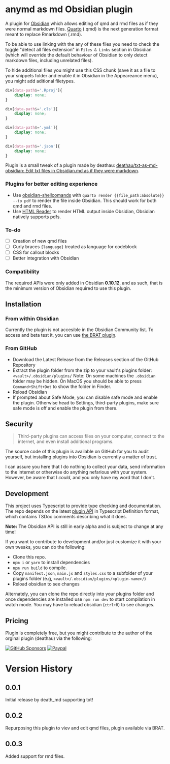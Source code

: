 # anymd as md Obsidian plugin

A plugin for [Obsidian](https://obsidian.md) which allows editing of qmd and rmd files as if they were normal markdown files. [Quarto](https://quarto.org/) (.qmd) is the next generation format meant to replace Rmarkdown (.rmd).

To be able to use linking with the any of these files you need to check the toggle "detect all files extension" in `Files & Links` section in Obsidian (which will override the default behaviour of Obsidian to only detect markdown files, including unrelated files).

To hide additional files you might use this CSS chunk (save it as a file to your snippets folder and enable it in Obsidian in the Appeareance menu), you might add aditional filetypes.

```css
div[data-path$='.Rproj']{
	display: none;
}

div[data-path$='.cls']{
	display: none;
}

div[data-path$='.yml']{
	display: none;
}

div[data-path$='.json']{
	display: none;
}
```

Plugin is a small tweak of a plugin made by deathau: [deathau/txt-as-md-obsidian: Edit txt files in Obsidian.md as if they were markdown](https://github.com/deathau/txt-as-md-obsidian).

### Plugins for better editing experience

- Use  [obsidian-shellcomands](obsidian://show-plugin?id=obsidian-shellcommands) with `quarto render {{file_path:absolute}} --to pdf` to render the file inside Obsidian. This should work for both qmd and rmd files.
-  Use [HTML Reader](obsidian://show-plugin?id=obsidian-html-plugin) to render HTML output inside Obsidian, Obsidian natively supports pdfs.


### To-do

- [ ] Creation of new qmd files
- [ ] Curly braces `{language}` treated as language for codeblock
- [ ] CSS for callout blocks
- [ ] Better integration with Obsidian

### Compatibility

The required APIs were only added in Obsidian **0.10.12**, and as such, that is the minimum version of Obsidian required to use this plugin.

## Installation

### From within Obsidian
Currently the plugin is not accesible in the Obsidian Community list. To access and beta test it, you can use [the BRAT plugin](https://github.com/TfTHacker/obsidian42-brat).

### From GitHub
- Download the Latest Release from the Releases section of the GitHub Repository
- Extract the plugin folder from the zip to your vault's plugins folder: `<vault>/.obsidian/plugins/`
Note: On some machines the `.obsidian` folder may be hidden. On MacOS you should be able to press `Command+Shift+Dot` to show the folder in Finder.
- Reload Obsidian
- If prompted about Safe Mode, you can disable safe mode and enable the plugin.
Otherwise head to Settings, third-party plugins, make sure safe mode is off and
enable the plugin from there.

## Security
> Third-party plugins can access files on your computer, connect to the internet, and even install additional programs.

The source code of this plugin is available on GitHub for you to audit yourself, but installing plugins into Obsidian is currently a matter of trust.

I can assure you here that I do nothing to collect your data, send information to the internet or otherwise do anything nefarious with your system. However, be aware that I *could*, and you only have my word that I don't.

## Development

This project uses Typescript to provide type checking and documentation.
The repo depends on the latest [plugin API](https://github.com/obsidianmd/obsidian-api) in Typescript Definition format, which contains TSDoc comments describing what it does.

**Note:** The Obsidian API is still in early alpha and is subject to change at any time!

If you want to contribute to development and/or just customize it with your own
tweaks, you can do the following:
- Clone this repo.
- `npm i` or `yarn` to install dependencies
- `npm run build` to compile.
- Copy `manifest.json`, `main.js` and `styles.css` to a subfolder of your plugins
folder (e.g, `<vault>/.obsidian/plugins/<plugin-name>/`)
- Reload obsidian to see changes

Alternately, you can clone the repo directly into your plugins folder and once
dependencies are installed use `npm run dev` to start compilation in watch mode.
You may have to reload obsidian (`ctrl+R`) to see changes.

## Pricing

Plugin is completely free, but you might contribute to the author of the orginal plugin (deathau) via the following:

[![GitHub Sponsors](https://img.shields.io/github/sponsors/deathau?style=social)](https://github.com/sponsors/deathau)
[![Paypal](https://img.shields.io/badge/paypal-deathau-yellow?style=social&logo=paypal)](https://paypal.me/deathau)

# Version History
## 0.0.1
Initial release by death_md supporting txt!
## 0.0.2
Repurposing this plugin to viev and edit qmd files, plugin available via BRAT.
## 0.0.3
Added support for rmd files.
